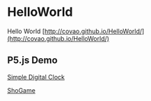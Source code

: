 # HelloWorld
Hello World [http://covao.github.io/HelloWorld/](http://covao.github.io/HelloWorld/)

## P5.js Demo
 [Simple Digital Clock](https://covao.github.io/HelloWorld/Digital_Clock_Test.html)
 
 [ShoGame](https://covao.github.io/HelloWorld/Shogame.html)
 
